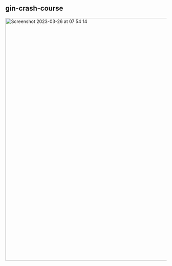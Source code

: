 ## gin-crash-course


<img width="759" alt="Screenshot 2023-03-26 at 07 54 14" src="https://user-images.githubusercontent.com/57676305/227760669-0dd11b27-0e7c-4541-90c4-4aac4b2a939e.png">
